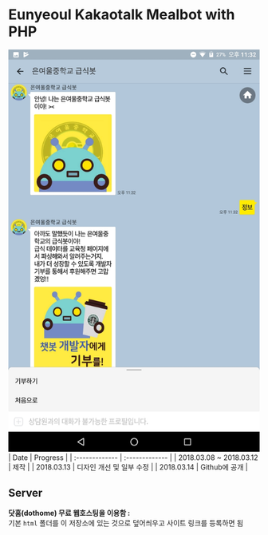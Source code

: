 # Eunyeoul Kakaotalk Mealbot with PHP
![screenshot](images/screenshot_1.jpg)<br>
| Date | Progress |
| :------------- | :------------- |
| 2018.03.08 ~ 2018.03.12 | 제작 |
| 2018.03.13 | 디자인 개선 및 일부 수정 |
| 2018.03.14 | Github에 공개 |

## Server
<b>닷홈(dothome) 무료 웹호스팅을 이용함 : </b><br>
기본 `html` 폴더를 이 저장소에 있는 것으로 덮어씌우고 사이트 링크를 등록하면 됨
